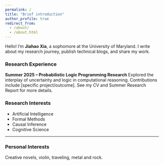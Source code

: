 ```yaml
---
permalink: /
title: "Brief introduction"
author_profile: true
redirect_from: 
  - /about/
  - /about.html
---
```

Hello! I’m **Jiahao Xia**, a sophomore at the University of Maryland. 
I write about my research journey, publish technical blogs, and share my work.

### Research Experience
**Summer 2025 – Probabilistic Logic Programming Research**
Explored the interplay of uncertainty and logic in computational reasoning.
Contributions include [specific project/outcome]. 
See my CV and Summer Research Report for more details.

### Research Interests

- Artificial Intelligence  
- Formal Methods  
- Causal Inference 
- Cognitive Science

---

### Personal Interests
Creative novels, violin, traveling, metal and rock.
